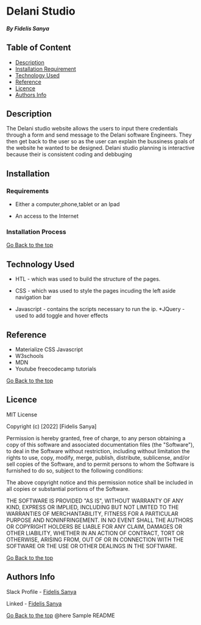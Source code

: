 # Delani Studio
 
 ##### By Fidelis Sanya
 
 ## Table of Content
 
 + [Description](#description)
 + [Installation Requirement](#Installation)
 + [Technology Used](#technology-used)
 + [Reference](#reference)
 + [Licence](#licence)
 + [Authors Info](#author-Info)
 
 ## Description
 <p>The Delani studio website allows the users to input there credentials through a form and send message to the Delani software Engineers. They then get back to the user so as the user can explain the bussiness goals of the website he wanted to be designed. Delani studio planning is interactive because their is consistent coding and debbuging</p>
 
 ## Installation
 
 ### Requirements
 
 * Either a computer,phone,tablet or an Ipad
 
 * An access to the Internet
 
 ### Installation Process
 
 [Go Back to the top](#portfolio)
 ## Technology Used
 * HTL - which was used to build the structure of the pages.
 
 * CSS - which was used to style the pages incuding the left aside navigation bar

 * Javascript - contains the scripts necessary to run the ip.
 *JQuery - used to add toggle and hover effects

 ## Reference
 * Materialize CSS Javascript
 * W3schools
 * MDN
 * Youtube freecodecamp tutorials
 
 [Go Back to the top](#portfolio)
 
 ## Licence
 
 MIT License
 
 Copyright (c) [2022] [Fidelis Sanya]
 
 Permission is hereby granted, free of charge, to any person obtaining a copy
 of this software and associated documentation files (the "Software"), to deal
 in the Software without restriction, including without limitation the rights
 to use, copy, modify, merge, publish, distribute, sublicense, and/or sell
 copies of the Software, and to permit persons to whom the Software is
 furnished to do so, subject to the following conditions:
 
 The above copyright notice and this permission notice shall be included in all
 copies or substantial portions of the Software.
 
 THE SOFTWARE IS PROVIDED "AS IS", WITHOUT WARRANTY OF ANY KIND, EXPRESS OR
 IMPLIED, INCLUDING BUT NOT LIMITED TO THE WARRANTIES OF MERCHANTABILITY,
 FITNESS FOR A PARTICULAR PURPOSE AND NONINFRINGEMENT. IN NO EVENT SHALL THE
 AUTHORS OR COPYRIGHT HOLDERS BE LIABLE FOR ANY CLAIM, DAMAGES OR OTHER
 LIABILITY, WHETHER IN AN ACTION OF CONTRACT, TORT OR OTHERWISE, ARISING FROM,
 OUT OF OR IN CONNECTION WITH THE SOFTWARE OR THE USE OR OTHER DEALINGS IN THE
 SOFTWARE.
 
 [Go Back to the top](#portfolio)
 
 ## Authors Info
 
 Slack Profile - [Fidelis Sanya](https://app.slack.com/client/T077KKCG6/GLRQR61NW/user_profile/UKXCHMCNP?cdn_fallback=1)
 
 Linked - [Fidelis Sanya](https://www.linkedin.com/in/albert-byrone-664811144/)
 
 [Go Back to the top](#portfolio)
@here Sample README
